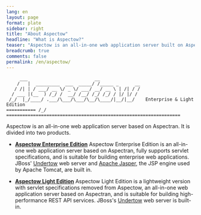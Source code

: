 ```yaml
---
lang: en
layout: page
format: plate
sidebar: right
title: "About Aspectow"
headline: "What is Aspectow?"
teaser: "Aspectow is an all-in-one web application server built on Aspectran."
breadcrumb: true
comments: false
permalink: /en/aspectow/
---
```


```
     ___                         __
    /   |  _________  ___  _____/ /_____ _      __
   / /| | / ___/ __ \/ _ \/ ___/ __/ __ \ | /| / /
  / ___ |(__  ) /_/ /  __/ /__/ /_/ /_/ / |/ |/ /
 /_/  |_/____/ .___/\___/\___/\__/\____/|__/|__/    Enterprise & Light Edition
=========== /_/ =================================================================
```

Aspectow is an all-in-one web application server based on Aspectran. It is divided into two products.

* **[Aspectow Enterprise Edition](/en/aspectow/aspectow-enterprise/)**
  Aspectow Enterprise Edition is an all-in-one web application server based on Aspectran,
  fully supports servlet specifications, and is suitable for building enterprise web applications.
  JBoss' [Undertow](http://undertow.io) web server and [Apache Jasper](https://mvnrepository.com/artifact/org.mortbay.jasper/apache-jsp),
  the JSP engine used by Apache Tomcat, are built in.

* **[Aspectow Light Edition](/en/aspectow/aspectow-light/)**
  Aspectow Light Edition is a lightweight version with servlet specifications removed
  from Aspectow, an all-in-one web application server based on Aspectran, and is suitable
  for building high-performance REST API services.
  JBoss's [Undertow](http://undertow.io) web server is built-in.
